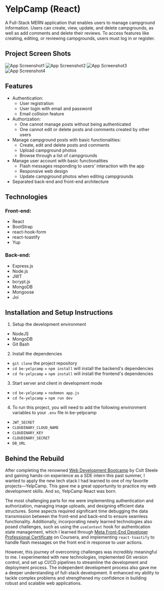 # YelpCamp (React)

A Full-Stack MERN application that enables users to manage campground information. Users can create, view, update, and delete campgrounds, as well as add comments and delete their reviews. To access features like creating, editing, or reviewing campgrounds, users must log in or register.

## Project Screen Shots

![App Screenshot1](https://res.cloudinary.com/dvtqo8whc/image/upload/v1734637056/YelpCamp_screenshots/screenshot1_gjk23i.jpg)
![App Screenshot2](https://res.cloudinary.com/dvtqo8whc/image/upload/v1734637056/YelpCamp_screenshots/screenshot2_qo7idv.jpg)
![App Screenshot3](https://res.cloudinary.com/dvtqo8whc/image/upload/v1734637056/YelpCamp_screenshots/screenshot3_lteazj.jpg)
![App Screenshot4](https://res.cloudinary.com/dvtqo8whc/image/upload/v1734637056/YelpCamp_screenshots/screenshot5_yuabdh.jpg)

## Features

* Authentication:
  - User registration
  - User login with email and password
  - Email collision feature
* Authorization:
  - One cannot manage posts without being authenticated
  - One cannot edit or delete posts and comments created by other users
* Manage campground posts with basic functionalities:
  - Create, edit and delete posts and comments
  - Upload campground photos
  - Browse through a list of campgrounds
* Manage user account with basic functionalities
  - Flash messages responding to users' interaction with the app
  - Responsive web design
  - Update campground photos when editing campgrounds
* Separated back-end and front-end architecture

## Technologies

### Front-end:
- React
- BootStrap
- react-hook-form
- react-toastify
- Yup

### Back-end:
- Express.js
- Node.js
- JWT
- bcrypt.js
- MongoDB
- Mongoose
- Joi

## Installation and Setup Instructions
1. Setup the development environment
  - NodeJS
  - MongoDB
  - Git Bash
2. Install the dependencies
  - `git clone` the project repository
  - `cd be-yelpcamp` + `npm install` will install the backend's dependencies
  - `cd fe-yelpcamp` + `npm install` will install the frontend's dependencies
3. Start server and client in development mode
  - `cd be-yelpcamp` + `nodemon app.js`
  - `cd fe-yelpcamp` + `npm run dev`
4. To run this project, you will need to add the following environment variables to your `.env` file in be-yelpcamp
  - `JWT_SECRET`
  - `CLOUDINARY_CLOUD_NAME`
  - `CLOUDINARY_KEY`
  - `CLOUDINARY_SECRET`
  - `DB_URL`

## Behind the Rebuild

After completing the renowned <a href="https://www.udemy.com/course/the-web-developer-bootcamp/">Web Development Bootcamp</a> by Colt Steele and gaining hands-on experience as a SDE intern this past summer, I wanted to apply the new tech stack I had learned to one of my favorite projects—YelpCamp. This gave me a great opportunity to practice my web development skills. And so, YelpCamp React was born.

The most challenging parts for me were implementing authentication and authorization, managing image uploads, and designing efficient data structures. Some aspects required significant time debugging the data transmission between the front-end and back-end to ensure seamless functionality. Additionally, incorporating newly learned technologies also posed challenges, such as using the `useContext` hook for authentication state management, which I learned through <a href="https://www.coursera.org/professional-certificates/meta-front-end-developer">Meta Front-End Developer Professional Certificate</a> on Coursera, and implementing `react-toastify` to handle flash messages on the front end in response to user actions.

However, this journey of overcoming challenges was incredibly meaningful to me. I experimented with new technologies, implemented Git version control, and set up CI/CD pipelines to streamline the development and deployment process. The independent development process also gave me a deeper understanding of full-stack development. It enhanced my ability to tackle complex problems and strengthened my confidence in building robust and scalable web applications.
